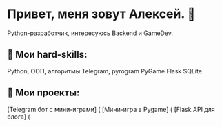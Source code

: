 # Привет, меня зовут Алексей. 👋
Python-разработчик, интересуюсь Backend и GameDev.
## 🔧 Мои hard-skills:
Python, ООП, алгоритмы
Telegram, pyrogram
PyGame
Flask
SQLite
## 📌 Мои проекты:
[Telegram бот с мини-играми] (
[Мини-игра в Pygame] (
[Flask API для блога] (
